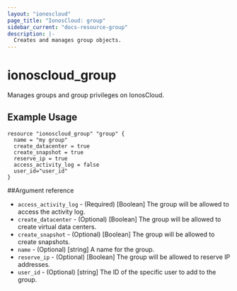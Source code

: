 ```yaml
---
layout: "ionoscloud"
page_title: "IonosCloud: group"
sidebar_current: "docs-resource-group"
description: |-
  Creates and manages group objects.
---
```


# ionoscloud\_group

Manages groups and group privileges on IonosCloud.

## Example Usage

```hcl
resource "ionoscloud_group" "group" {
  name = "my group"
  create_datacenter = true
  create_snapshot = true
  reserve_ip = true
  access_activity_log = false
  user_id="user_id"
}
```

##Argument reference

* `access_activity_log` - (Required) [Boolean] The group will be allowed to access the activity log.
* `create_datacenter` - (Optional) [Boolean] The group will be allowed to create virtual data centers.
* `create_snapshot` - (Optional) [Boolean] The group will be allowed to create snapshots.
* `name` - (Optional) [string] A name for the group.
* `reserve_ip` - (Optional) [Boolean] The group will be allowed to reserve IP addresses.
* `user_id` - (Optional) [string] The ID of the specific user to add to the group.
